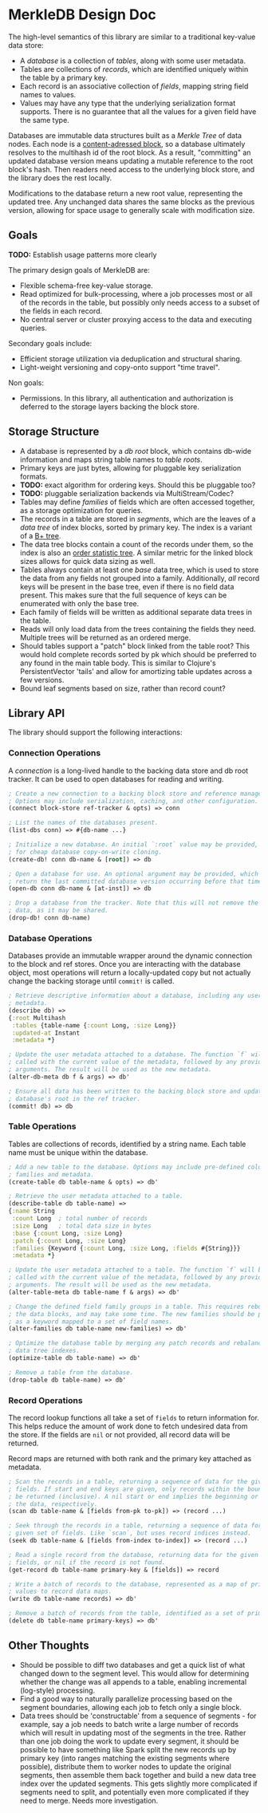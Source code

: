 MerkleDB Design Doc
===================

The high-level semantics of this library are similar to a traditional key-value
data store:

- A _database_ is a collection of _tables_, along with some user metadata.
- Tables are collections of _records_, which are identified uniquely within the
  table by a primary key.
- Each record is an associative collection of _fields_, mapping string field
  names to values.
- Values may have any type that the underlying serialization format supports.
  There is no guarantee that all the values for a given field have the same
  type.

Databases are immutable data structures built as a _Merkle Tree_ of data nodes.
Each node is a [content-adressed block](https://github.com/greglook/blocks), so
a database ultimately resolves to the multihash id of the root block. As a
result, "committing" an updated database version means updating a mutable
reference to the root block's hash. Then readers need access to the underlying
block store, and the library does the rest locally.

Modifications to the database return a new root value, representing the updated
tree. Any unchanged data shares the same blocks as the previous version,
allowing for space usage to generally scale with modification size.


## Goals

**TODO:** Establish usage patterns more clearly

The primary design goals of MerkleDB are:

- Flexible schema-free key-value storage.
- Read optimized for bulk-processing, where a job processes most or all of the
  records in the table, but possibly only needs access to a subset of the fields
  in each record.
- No central server or cluster proxying access to the data and executing
  queries.

Secondary goals include:

- Efficient storage utilization via deduplication and structural sharing.
- Light-weight versioning and copy-onto support "time travel".

Non goals:

- Permissions. In this library, all authentication and authorization is deferred
  to the storage layers backing the block store.


## Storage Structure

- A database is represented by a _db root_ block, which contains db-wide
  information and maps string table names to _table roots_.
- Primary keys are just bytes, allowing for pluggable key serialization formats.
- **TODO:** exact algorithm for ordering keys. Should this be pluggable too?
- **TODO:** pluggable serialization backends via MultiStream/Codec?
- Tables may define _families_ of fields which are often accessed together, as a
  storage optimization for queries.
- The records in a table are stored in _segments_, which are the leaves of a
  _data tree_ of index blocks, sorted by primary key. The index is a variant of
  a [B+ tree](https://en.wikipedia.org/wiki/B%2B_tree).
- The data tree blocks contain a count of the records under them, so the index is
  also an [order statistic tree](https://en.wikipedia.org/wiki/Order_statistic_tree).
  A similar metric for the linked block sizes allows for quick data sizing as
  well.
- Tables always contain at least one _base_ data tree, which is used to store
  the data from any fields not grouped into a family. Additionally, _all_ record
  keys will be present in the base tree, even if there is no field data present.
  This makes sure that the full sequence of keys can be enumerated with only the
  base tree.
- Each family of fields will be written as additional separate data trees in the
  table.
- Reads will only load data from the trees containing the fields they need.
  Multiple trees will be returned as an ordered merge.
- Should tables support a "patch" block linked from the table root? This would
  hold complete records sorted by pk which should be preferred to any found in the
  main table body. This is similar to Clojure's PersistentVector 'tails' and
  allow for amortizing table updates across a few versions.
- Bound leaf segments based on size, rather than record count?


## Library API

The library should support the following interactions:

### Connection Operations

A _connection_ is a long-lived handle to the backing data store and db root
tracker. It can be used to open databases for reading and writing.

```clojure
; Create a new connection to a backing block store and reference manager.
; Options may include serialization, caching, and other configuration.
(connect block-store ref-tracker & opts) => conn

; List the names of the databases present.
(list-dbs conn) => #{db-name ...}

; Initialize a new database. An initial `:root` value may be provided, allowing
; for cheap database copy-on-write cloning.
(create-db! conn db-name & [root]) => db

; Open a database for use. An optional argument may be provided, which will
; return the last committed database version occurring before that time.
(open-db conn db-name & [at-inst]) => db

; Drop a database from the tracker. Note that this will not remove the block
; data, as it may be shared.
(drop-db! conn db-name)
```

### Database Operations

Databases provide an immutable wrapper around the dynamic connection to the
block and ref stores. Once you are interacting with the database object, most
operations will return a locally-updated copy but not actually change the
backing storage until `commit!` is called.

```clojure
; Retrieve descriptive information about a database, including any user-set
; metadata.
(describe db) =>
{:root Multihash
 :tables {table-name {:count Long, :size Long}}
 :updated-at Instant
 :metadata *}

; Update the user metadata attached to a database. The function `f` will be
; called with the current value of the metadata, followed by any provided
; arguments. The result will be used as the new metadata.
(alter-db-meta db f & args) => db'

; Ensure all data has been written to the backing block store and update the
; database's root in the ref tracker.
(commit! db) => db
```

### Table Operations

Tables are collections of records, identified by a string name. Each table name
must be unique within the database.

```clojure
; Add a new table to the database. Options may include pre-defined column
; families and metadata.
(create-table db table-name & opts) => db'

; Retrieve the user metadata attached to a table.
(describe-table db table-name) =>
{:name String
 :count Long  ; total number of records
 :size Long   ; total data size in bytes
 :base {:count Long, :size Long}
 :patch {:count Long, :size Long}
 :families {Keyword {:count Long, :size Long, :fields #{String}}}
 :metadata *}

; Update the user metadata attached to a table. The function `f` will be
; called with the current value of the metadata, followed by any provided
; arguments. The result will be used as the new metadata.
(alter-table-meta db table-name f & args) => db'

; Change the defined field family groups in a table. This requires rebuilding
; the data blocks, and may take some time. The new families should be provided
; as a keyword mapped to a set of field names.
(alter-families db table-name new-families) => db'

; Optimize the database table by merging any patch records and rebalancing the
; data tree indexes.
(optimize-table db table-name) => db'

; Remove a table from the database.
(drop-table db table-name) => db'
```

### Record Operations

The record lookup functions all take a set of `fields` to return information
for. This helps reduce the amount of work done to fetch undesired data from the
store. If the fields are `nil` or not provided, all record data will be
returned.

Record maps are returned with both rank and the primary key attached as
metadata.

```clojure
; Scan the records in a table, returning a sequence of data for the given set of
; fields. If start and end keys are given, only records within the bounds will
; be returned (inclusive). A nil start or end implies the beginning or end of
; the data, respectively.
(scan db table-name & [fields from-pk to-pk]) => (record ...)

; Seek through the records in a table, returning a sequence of data for the
; given set of fields. Like `scan`, but uses record indices instead.
(seek db table-name & [fields from-index to-index]) => (record ...)

; Read a single record from the database, returning data for the given set of
; fields, or nil if the record is not found.
(get-record db table-name primary-key & [fields]) => record

; Write a batch of records to the database, represented as a map of primary key
; values to record data maps.
(write db table-name records) => db'

; Remove a batch of records from the table, identified as a set of primary keys.
(delete db table-name primary-keys) => db'
```


## Other Thoughts

- Should be possible to diff two databases and get a quick list of what changed
  down to the segment level. This would allow for determining whether the change
  was all appends to a table, enabling incremental (log-style) processing.
- Find a good way to naturally parallelize processing based on the segment
  boundaries, allowing each job to fetch only a single block.
- Data trees should be 'constructable' from a sequence of segments - for
  example, say a job needs to batch write a large number of records which will
  result in updating most of the segments in the tree. Rather than one job doing
  the work to update every segment, it should be possible to have something like
  Spark split the new records up by primary key (into ranges matching the
  existing segments where possible), distribute them to worker nodes to
  update the original segments, then assemble them back together and build a new
  data tree index over the updated segments. This gets slightly more complicated
  if segments need to split, and potentially even more complicated if they need
  to merge. Needs more investigation.
